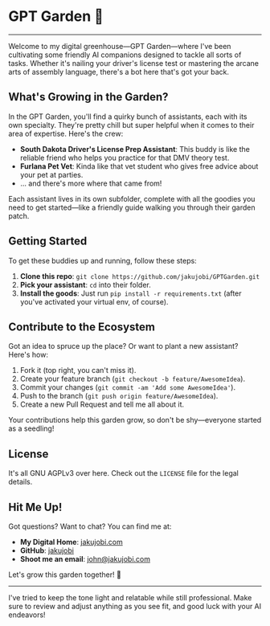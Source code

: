 # GPT Garden 🌱
----

Welcome to my digital greenhouse—GPT Garden—where I've been cultivating some friendly AI companions designed to tackle all sorts of tasks.
Whether it's nailing your driver's license test or mastering the arcane arts of assembly language, there's a bot here that's got your back.

## What's Growing in the Garden?

In the GPT Garden, you'll find a quirky bunch of assistants, each with its own specialty. They're pretty chill but super helpful when it comes to their area of expertise. Here's the crew:

- **South Dakota Driver's License Prep Assistant**: This buddy is like the reliable friend who helps you practice for that DMV theory test.
- **Furlana Pet Vet**: Kinda like that vet student who gives free advice about your pet at parties.
- ... and there's more where that came from!

Each assistant lives in its own subfolder, complete with all the goodies you need to get started—like a friendly guide walking you through their garden patch.

## Getting Started

To get these buddies up and running, follow these steps:

1. **Clone this repo**: `git clone https://github.com/jakujobi/GPTGarden.git`
2. **Pick your assistant**: `cd` into their folder.
3. **Install the goods**: Just run `pip install -r requirements.txt` (after you've activated your virtual env, of course).

## Contribute to the Ecosystem

Got an idea to spruce up the place? Or want to plant a new assistant? Here's how:

1. Fork it (top right, you can't miss it).
2. Create your feature branch (`git checkout -b feature/AwesomeIdea`).
3. Commit your changes (`git commit -am 'Add some AwesomeIdea'`).
4. Push to the branch (`git push origin feature/AwesomeIdea`).
5. Create a new Pull Request and tell me all about it.

Your contributions help this garden grow, so don't be shy—everyone started as a seedling!

## License

It's all GNU AGPLv3 over here. Check out the `LICENSE` file for the legal details.

## Hit Me Up!

Got questions? Want to chat? You can find me at:

- **My Digital Home**: [jakujobi.com](http://jakujobi.com)
- **GitHub**: [jakujobi](https://github.com/jakujobi)
- **Shoot me an email**: [john@jakujobi.com](mailto:john@jakujobi.com)

Let's grow this garden together! 🚀

--- 

I've tried to keep the tone light and relatable while still professional. Make sure to review and adjust anything as you see fit, and good luck with your AI endeavors!